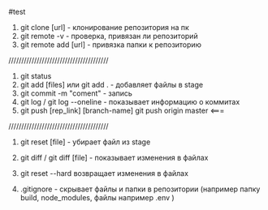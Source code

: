 #test
1. git clone [url] - клонирование репозитория на пк
2. git remote -v - проверка, привязан ли репозиторий
3. git remote add [url] - привязка папки к репозиторию

///////////////////////////////////////

1. git status
2. git add [files] или git add . - добавляет файлы в stage
3. git commit -m "coment" - запись
4. git log / git log --oneline - показывает информацию о коммитах
5. git push [rep_link] [branch-name]
   git push origin master <===

///////////////////////////////////////

1. git reset [file] - убирает файл из stage
2. git diff / git diff [file] - показывает изменения в файлах
3. git reset --hard возвращает изменения в файлах

4. .gitignore - скрывает файлы и папки в репозитории (например папку build, node_modules, файлы например .env )
